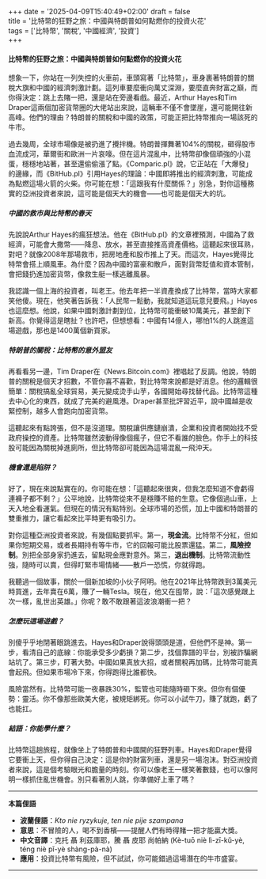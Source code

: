 +++
date = '2025-04-09T15:40:49+02:00'
draft = false  
title = '比特幣的狂野之旅：中國與特朗普如何點燃你的投資火花'  
tags = ['比特幣', '關稅', '中國經濟', '投資']  
+++


#### 比特幣的狂野之旅：中國與特朗普如何點燃你的投資火花

想象一下，你站在一列失控的火車前，車頭寫著「比特幣」，車身裹著特朗普的關稅大旗和中國的經濟刺激計劃。這列車要麼衝向萬丈深淵，要麼直奔財富之巔，而你得決定：跳上去賭一把，還是站在旁邊看戲。最近，Arthur Hayes和Tim Draper這兩個加密貨幣圈的大佬站出來說，這輛車不僅不會墜崖，還可能開往新高峰。他們的理由？特朗普的關稅和中國的政策，可能正把比特幣推向一場該死的牛市。

過去幾周，全球市場像是被扔進了攪拌機。特朗普揮舞著104%的關稅，砸得股市血流成河，華爾街和歐洲一片哀嚎。但在這片混亂中，比特幣卻像個頑強的小混蛋，穩穩地站著，甚至還偷偷漲了點。《Comparic.pl》說，它正站在「大爆發」的邊緣，而《BitHub.pl》引用Hayes的理論：中國即將推出的經濟刺激，可能成為點燃這場火箭的火柴。你可能在想：「這跟我有什麼關係？」別急，對你這種務實的亞洲投資者來說，這可能是個天大的機會——也可能是個天大的坑。

##### 中國的救市與比特幣的春天

先說說Arthur Hayes的瘋狂想法。他在《BitHub.pl》的文章裡預測，中國為了救經濟，可能會大撒幣——降息、放水，甚至直接推高資產價格。這聽起來很耳熟，對吧？就像2008年那場救市，把房地產和股市推上了天。而這次，Hayes覺得比特幣會搭上順風車。為什麼？因為中國的富豪和散戶，面對貨幣貶值和資本管制，會把錢扔進加密貨幣，像救生艇一樣逃離風暴。

我認識一個上海的投資者，叫老王。他去年把一半資產換成了比特幣，當時大家都笑他傻。現在，他笑著告訴我：「人民幣一鬆動，我就知道這玩意兒要飛。」Hayes也這麼想。他說，如果中國刺激計劃到位，比特幣可能衝破10萬美元，甚至創下新高。你覺得這是瞎扯？也許吧，但想想看：中國有14億人，哪怕1%的人跳進這場遊戲，那也是1400萬個新買家。

##### 特朗普的關稅：比特幣的意外盟友

再看看另一邊，Tim Draper在《News.Bitcoin.com》裡唱起了反調。他說，特朗普的關稅是個天才招數，不管你喜不喜歡，對比特幣來說都是好消息。他的邏輯很簡單：關稅搞亂全球貿易，美元變成烫手山芋，各國開始尋找替代品。比特幣這種去中心化的東西，就成了完美的避風港。Draper甚至批評習近平，說中國越是收緊控制，越多人會跑向加密貨幣。

這聽起來有點誇張，但不是沒道理。關稅讓供應鏈崩潰，企業和投資者開始找不受政府操控的資產。比特幣雖然波動得像個瘋子，但它不看誰的臉色。你手上的科技股可能因為關稅掉進廁所，但比特幣卻可能因為這場混亂一飛沖天。

##### 機會還是陷阱？

好了，現在來說點實在的。你可能在想：「這聽起來很爽，但我怎麼知道不會虧得連褲子都不剩？」公平地說，比特幣從來不是穩賺不賠的生意。它像個過山車，上天入地全看運氣。但現在的情況有點特別。全球市場的恐慌，加上中國和特朗普的雙重推力，讓它看起來比平時更有吸引力。

對你這種亞洲投資者來說，有幾個點要抓牢。第一，**現金流**。比特幣不分紅，但如果你短期交易，或者長期持有等牛市，它的回報可能比股票還猛。第二，**風險控制**。別把全部身家扔進去，留點現金應對意外。第三，**退出機制**。比特幣流動性強，隨時可以賣，但得盯緊市場情緒——散戶一恐慌，你就得跑。

我聽過一個故事，關於一個新加坡的小伙子阿明。他在2021年比特幣跌到3萬美元時買進，去年賣在6萬，賺了一輛Tesla。現在，他又在囤幣，說：「這次感覺跟上次一樣，亂世出英雄。」你呢？敢不敢跟著這波浪潮衝一把？

##### 怎麼玩這場遊戲？

別傻乎乎地閉著眼跳進去。Hayes和Draper說得頭頭是道，但他們不是神。第一步，看清自己的底線：你能承受多少虧損？第二步，找個靠譜的平台，別被詐騙網站坑了。第三步，盯著大勢。中國如果真放大招，或者關稅再加碼，比特幣可能真會起飛。但如果市場冷下來，你得跑得比誰都快。

風險當然有。比特幣可能一夜暴跌30%，監管也可能隨時砸下來。但你有個優勢：靈活。你不像那些歐美大佬，被規矩綁死。你可以小試牛刀，賺了就跑，虧了也能扛。

##### 結語：你能學什麼？

比特幣這趟旅程，就像坐上了特朗普和中國開的狂野列車。Hayes和Draper覺得它要衝上天，但你得自己決定：這是你的財富列車，還是另一場泡沫。對亞洲投資者來說，這是個考驗眼光和膽量的時刻。你可以像老王一樣笑著數錢，也可以像阿明一樣抓住亂世機會。別只看著別人跳，你準備好上車了嗎？

---

**本篇俚語**  
- **波蘭俚語**：*Kto nie ryzykuje, ten nie pije szampana*  
- **意思**：不冒險的人，喝不到香檳——提醒人們有時得賭一把才能贏大獎。  
- **中文音譯**：克托 聶 利茲庫耶，騰 聶 皮耶 尚帕納 (Kè-tuō niè lì-zī-kǔ-yè, téng niè pǐ-yè shàng-pà-nà)  
- **應用**：投資比特幣有風險，但不試試，你可能錯過這場潛在的牛市盛宴。

---

